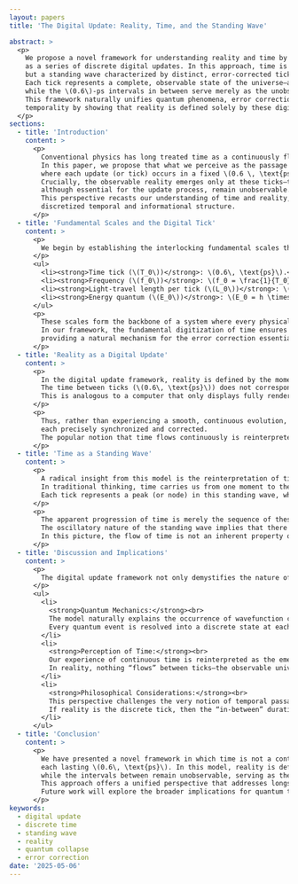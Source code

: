```yaml
---
layout: papers
title: 'The Digital Update: Reality, Time, and the Standing Wave'

abstract: >
  <p>
    We propose a novel framework for understanding reality and time by reinterpreting them
    as a series of discrete digital updates. In this approach, time is not a continuous flow,
    but a standing wave characterized by distinct, error-corrected ticks occurring every \(0.6 \, \text{ps}\).
    Each tick represents a complete, observable state of the universe—a “digital update” or collapse—
    while the \(0.6\)-ps intervals in between serve merely as the unobservable computational gap.
    This framework naturally unifies quantum phenomena, error correction, and the very nature of
    temporality by showing that reality is defined solely by these digital ticks.
  </p>
sections:
  - title: 'Introduction'
    content: >
      <p>
        Conventional physics has long treated time as a continuously flowing medium, yet numerous quantum puzzles—such as wavefunction collapse and the measurement problem—suggest that a deeper level of discrete structure might govern the universe.
        In this paper, we propose that what we perceive as the passage of time is actually a series of digital updates,
        where each update (or tick) occurs in a fixed \(0.6 \, \text{ps}\) window.
        Crucially, the observable reality emerges only at these ticks—the moments of collapse—while the intervals in between,
        although essential for the update process, remain unobservable.
        This perspective recasts our understanding of time and reality, revealing them as manifestations of an underlying,
        discretized temporal and informational structure.
      </p>
  - title: 'Fundamental Scales and the Digital Tick'
    content: >
      <p>
        We begin by establishing the interlocking fundamental scales that underpin the digital update framework:
      </p>
      <ul>
        <li><strong>Time tick (\(T_0\))</strong>: \(0.6\, \text{ps}\).</li>
        <li><strong>Frequency (\(f_0\))</strong>: \(f_0 = \frac{1}{T_0} \approx 1.667\, \text{THz}\).</li>
        <li><strong>Light-travel length per tick (\(L_0\))</strong>: \(L_0 = c \times T_0 \approx 0.18\, \text{mm}\).</li>
        <li><strong>Energy quantum (\(E_0\))</strong>: \(E_0 = h \times f_0 \approx 6.89\, \text{meV}\).</li>
      </ul>
      <p>
        These scales form the backbone of a system where every physical process is updated in discrete intervals.
        In our framework, the fundamental digitization of time ensures that only perfectly quantized energy states emerge,
        providing a natural mechanism for the error correction essential to stable physical laws.
      </p>
  - title: 'Reality as a Digital Update'
    content: >
      <p>
        In the digital update framework, reality is defined by the moments of collapse—each discrete tick represents an instantaneous, fully realized state of the universe.
        The time between ticks (\(0.6\, \text{ps}\)) does not correspond to observable change but to the underlying computational process that leads to the next state.
        This is analogous to a computer that only displays fully rendered frames; the process of computing the next frame is hidden from view.
      </p>
      <p>
        Thus, rather than experiencing a smooth, continuous evolution, what we observe are successive snapshots of reality,
        each precisely synchronized and corrected.
        The popular notion that time flows continuously is reinterpreted as an emergent illusion—a series of discrete digital updates forming the standing wave of time.
      </p>
  - title: 'Time as a Standing Wave'
    content: >
      <p>
        A radical insight from this model is the reinterpretation of time as a standing, oscillatory wave rather than a unidirectional flow.
        In traditional thinking, time carries us from one moment to the next; however, in the digital update view, time is a fixed background oscillation.
        Each tick represents a peak (or node) in this standing wave, where the universe's state is fully updated.
      </p>
      <p>
        The apparent progression of time is merely the sequence of these digital ticks.
        The oscillatory nature of the standing wave implies that there is no net movement “forward” in time between ticks—only an oscillation that remains fixed in its overall structure.
        In this picture, the flow of time is not an inherent property of the universe but an emergent effect produced by reading out the discrete states defined by the ticks.
      </p>
  - title: 'Discussion and Implications'
    content: >
      <p>
        The digital update framework not only demystifies the nature of time but also offers profound implications for various domains:
      </p>
      <ul>
        <li>
          <strong>Quantum Mechanics:</strong><br>
          The model naturally explains the occurrence of wavefunction collapse as the moment of digital update.
          Every quantum event is resolved into a discrete state at each tick, providing a deterministic error-correction mechanism.
        </li>
        <li>
          <strong>Perception of Time:</strong><br>
          Our experience of continuous time is reinterpreted as the emergent illusion resulting from rapidly successive digital updates.
          In reality, nothing “flows” between ticks—the observable universe is only defined at each discrete moment.
        </li>
        <li>
          <strong>Philosophical Considerations:</strong><br>
          This perspective challenges the very notion of temporal passage and prompts a reevaluation of causality, free will, and the underpinnings of physical reality.
          If reality is the discrete tick, then the “in-between” durations are simply unobservable computational intervals, fundamentally altering our understanding of existence.
        </li>
      </ul>
  - title: 'Conclusion'
    content: >
      <p>
        We have presented a novel framework in which time is not a continuous flow but a series of discrete digital updates,
        each lasting \(0.6\, \text{ps}\). In this model, reality is defined solely by the moments of digital collapse—the ticks—
        while the intervals between remain unobservable, serving as the hidden, computational substrate that underlies the standing wave of time.
        This approach offers a unified perspective that addresses longstanding puzzles in quantum mechanics and challenges conventional notions of temporal evolution.
        Future work will explore the broader implications for quantum theory, cosmology, and the nature of consciousness.
      </p>
keywords:
  - digital update
  - discrete time
  - standing wave
  - reality
  - quantum collapse
  - error correction
date: '2025-05-06'
---
```

